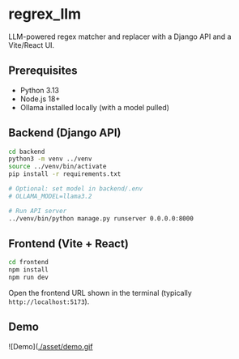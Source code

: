 # regrex_llm
LLM-powered regex matcher and replacer with a Django API and a Vite/React UI.

## Prerequisites
- Python 3.13
- Node.js 18+
- Ollama installed locally (with a model pulled)

## Backend (Django API)
```bash
cd backend
python3 -m venv ../venv
source ../venv/bin/activate
pip install -r requirements.txt

# Optional: set model in backend/.env
# OLLAMA_MODEL=llama3.2

# Run API server
../venv/bin/python manage.py runserver 0.0.0.0:8000 
```

## Frontend (Vite + React)
```bash
cd frontend
npm install
npm run dev 
```

Open the frontend URL shown in the terminal (typically `http://localhost:5173`).


## Demo
![Demo]([./asset/demo.gif](https://github.com/dontouchme1/regrex_llm/blob/main/asset/%20demo.gif)
